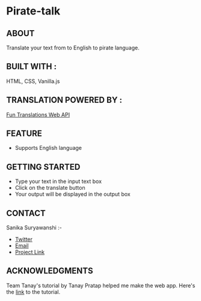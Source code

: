 # Pirate-talk

<h2>ABOUT</h2>
Translate your text from to English to pirate language.

<h2>BUILT WITH :</h2>
HTML, CSS, Vanilla.js

<h2>TRANSLATION POWERED BY :</h2>
<a href="https://funtranslations.com/" >Fun Translations Web API</a>

<h2>FEATURE</h2>
<ul>
  <li>Supports English language</li>
</ul>
 
<h2>GETTING STARTED</h2>
<ul>
  <li>Type your text in the input text box</li>
  <li>Click on the translate button</li>
  <li>Your output will be displayed in the output box</li>
</ul>

<h2>CONTACT</h2>
Sanika Suryawanshi :- 
<ul>
  <li><a href="https://twitter.com/Sanika_0305">Twitter</a></li>

  <li><a href="mailto:sanikasuryawanshi0305@gmail.com">Email</a></li>

  <li><a href="https://replit.com/@SanikaSuryawans/How-well-do-you-know-Hollywood-music#index.js?embed=1&output=1%20add">Project Link</a></li>
</ul>

<h2>ACKNOWLEDGMENTS</h2> 
Team Tanay's tutorial by Tanay Pratap helped me make the web app.
Here's the <a href="https://www.youtube.com/watch?v=yLZazznWoAs&t=7391s">link</a> to the tutorial.
